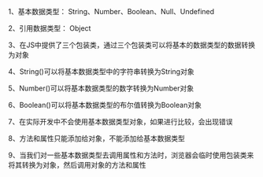 1、基本数据类型： String、Number、Boolean、Null、Undefined

2、引用数据类型： Object

3、在JS中提供了三个包装类，通过三个包装类可以将基本的数据类型的数据转换为对象

4、String()可以将基本数据类型中的字符串转换为String对象

5、Number()可以将基本数据类型的数字转换为Number对象

6、Boolean()可以将基本数据类型的布尔值转换为Boolean对象

7、在实际开发中不会使用基本数据类型对象，如果进行比较，会出现错误

8、方法和属性只能添加给对象，不能添加给基本数据类型

9、当我们对一些基本数据类型去调用属性和方法时，浏览器会临时使用包装类来将其转换为对象，然后调用对象的方法和属性